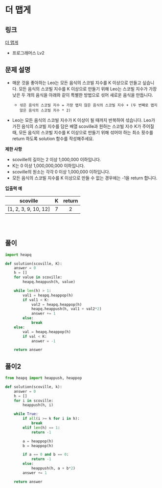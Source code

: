 # 더 맵게

## 링크

[더 맵게](https://programmers.co.kr/learn/courses/30/lessons/42626#)

- 프로그래머스 Lv2

## 문제 설명

- 매운 것을 좋아하는 Leo는 모든 음식의 스코빌 지수를 K 이상으로 만들고 싶습니다. 모든 음식의 스코빌 지수를 K 이상으로 만들기 위해 Leo는 스코빌 지수가 가장 낮은 두 개의 음식을 아래와 같이 특별한 방법으로 섞어 새로운 음식을 만듭니다.

  - `섞은 음식의 스코빌 지수 = 가장 맵지 않은 음식의 스코빌 지수 + (두 번째로 맵지 않은 음식의 스코빌 지수 * 2)`

- Leo는 모든 음식의 스코빌 지수가 K 이상이 될 때까지 반복하여 섞습니다. Leo가 가진 음식의 스코빌 지수를 담은 배열 scoville과 원하는 스코빌 지수 K가 주어질 때, 모든 음식의 스코빌 지수를 K 이상으로 만들기 위해 섞어야 하는 최소 횟수를 return 하도록 solution 함수를 작성해주세요.

**제한 사항**

- scoville의 길이는 2 이상 1,000,000 이하입니다.
- K는 0 이상 1,000,000,000 이하입니다.
- scoville의 원소는 각각 0 이상 1,000,000 이하입니다.
- 모든 음식의 스코빌 지수를 K 이상으로 만들 수 없는 경우에는 -1을 return 합니다.

**입출력 예**

|       scoville       |  K  | return |
| :------------------: | :-: | :----: |
| [1, 2, 3, 9, 10, 12] |  7  |   2    |

<br></br>

## 풀이

```python
import heapq

def solution(scoville, K):
    answer = 0
    h = []
    for value in scoville:
        heapq.heappush(h, value)

    while len(h) > 1:
        val1 = heapq.heappop(h)
        if val1 < K:
            val2 = heapq.heappop(h)
            heapq.heappush(h, val1 + val2*2)
            answer += 1
        else:
            break
    else:
        val = heapq.heappop(h)
        if val < K:
            answer = -1

    return answer
```

## 풀이2

```python
from heapq import heappush, heappop

def solution(scoville, k):
    answer = 0
    h = []
    for i in scoville:
        heappush(h, i)

    while True:
        if all(i >= k for i in h):
            break
        elif len(h) == 1:
            return -1

        a = heappop(h)
        b = heappop(h)

        if a == 0 and b == 0:
            return -1
        else:
            heappush(h, a + b*2)
        answer += 1

    return answer
```
